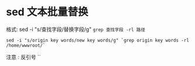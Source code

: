 # sed 文本批量替换

格式: sed -i "s/查找字段/替换字段/g" `grep 查找字段 -rl 路径`

```
sed -i "s/origin key words/new key words/g" `grep origin key words -rl /home/wwwroot/`
```

注意 : 反引号 \`\`
